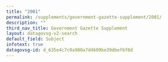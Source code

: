 ```yaml
---
title: "2001"
permalink: /supplements/government-gazette-supplement/2001/
description: ""
third_nav_title: Government Gazette Supplement
layout: datagovsg-v2-search
default_field: Subject
infotext: true
datagovsg-id: d_635e4c7c0a980a7d4609be39dbef6f0d
---
```

